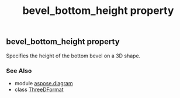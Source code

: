 ﻿---
title: bevel_bottom_height property
second_title: Aspose.Diagram for Python via .NET API References
description: 
type: docs
weight: 30
url: /python-net/aspose.diagram/threedformat/bevel_bottom_height/
is_root: false
---

## bevel_bottom_height property


Specifies the height of the bottom bevel on a 3D shape.

### See Also
* module [aspose.diagram](../../)
* class [ThreeDFormat](/diagram/python-net/aspose.diagram/threedformat)
